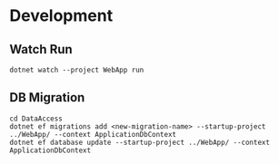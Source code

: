 # Development

## Watch Run
`dotnet watch --project WebApp run`  

## DB Migration
`cd DataAccess`  
`dotnet ef migrations add <new-migration-name> --startup-project ../WebApp/ --context ApplicationDbContext`  
`dotnet ef database update --startup-project ../WebApp/ --context ApplicationDbContext`  